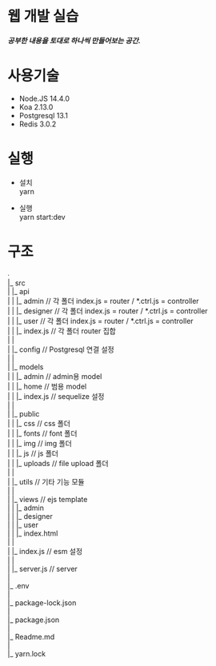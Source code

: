 웹 개발 실습
=========

  ##### 공부한 내용을 토대로 하나씩 만들어보는 공간.

사용기술
======
  
  * Node.JS 14.4.0
  * Koa 2.13.0
  * Postgresql 13.1
  * Redis 3.0.2

실행
===

  * 설치   
    yarn
  
  * 실행   
    yarn start:dev

구조
===

∙   
|_ src   
| |_ api   
| | |_ admin     // 각 폴더 index.js = router / *.ctrl.js = controller   
| | |_ designer  // 각 폴더 index.js = router / *.ctrl.js = controller   
| | |_ user      // 각 폴더 index.js = router / *.ctrl.js = controller   
| | |_ index.js  // 각 폴더 router 집합   
| |   
| |_ config      // Postgresql 연결 설정   
| |   
| |_ models   
| |  |_ admin     // admin용 model   
| |  |_ home      // 범용 model   
| |  |_ index.js  // sequelize 설정   
| |   
| |_ public   
| | |_ css        // css 폴더   
| | |_ fonts      // font 폴더   
| | |_ img        // img 폴더   
| | |_ js         // js 폴더   
| | |_ uploads    // file upload 폴더   
| |   
| |_ utils        // 기타 기능 모듈   
| |   
| |_ views        // ejs template   
| | |_ admin   
| | |_ designer   
| | |_ user   
| | |_ index.html   
| |   
| |_ index.js     // esm 설정   
| |   
| |_ server.js    // server   
|   
|_ .env   
|   
|_ package-lock.json   
|   
|_ package.json   
|   
|_ Readme.md   
|   
|_ yarn.lock   